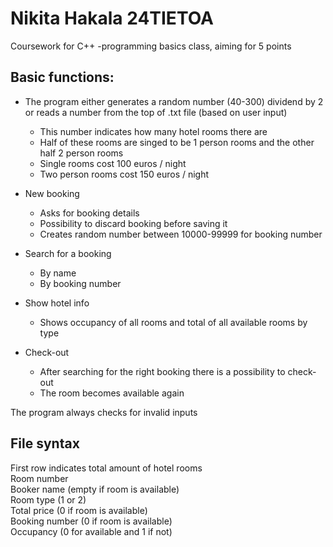 # Nikita Hakala 24TIETOA
Coursework for C++ -programming basics class, aiming for 5 points

Basic functions:
- 
- The program either generates a random number (40-300) dividend by 2 or reads a number from the top of .txt file (based on user input)
  - This number indicates how many hotel rooms there are
  - Half of these rooms are singed to be 1 person rooms and the other half 2 person rooms
  - Single rooms cost 100 euros / night
  - Two person rooms cost 150 euros / night
 

- New booking
  - Asks for booking details
  - Possibility to discard booking before saving it
  - Creates random number between 10000-99999 for booking number

- Search for a booking
  - By name
  - By booking number
 
- Show hotel info
  - Shows occupancy of all rooms and total of all available rooms by type
 
- Check-out
  - After searching for the right booking there is a possibility to check-out
  - The room becomes available again
 
The program always checks for invalid inputs

File syntax
-
First row indicates total amount of hotel rooms   
Room number  
Booker name (empty if room is available)  
Room type (1 or 2)  
Total price (0 if room is available)  
Booking number (0 if room is available)  
Occupancy (0 for available and 1 if not)  

